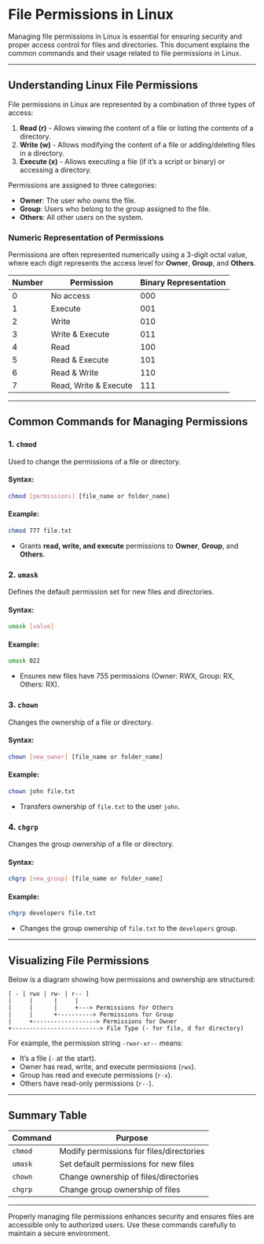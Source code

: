 # File Permissions in Linux

Managing file permissions in Linux is essential for ensuring security and proper access control for files and directories. This document explains the common commands and their usage related to file permissions in Linux.

---

## Understanding Linux File Permissions

File permissions in Linux are represented by a combination of three types of access:

1. **Read (r)** - Allows viewing the content of a file or listing the contents of a directory.
2. **Write (w)** - Allows modifying the content of a file or adding/deleting files in a directory.
3. **Execute (x)** - Allows executing a file (if it’s a script or binary) or accessing a directory.

Permissions are assigned to three categories:
- **Owner**: The user who owns the file.
- **Group**: Users who belong to the group assigned to the file.
- **Others**: All other users on the system.

### Numeric Representation of Permissions
Permissions are often represented numerically using a 3-digit octal value, where each digit represents the access level for **Owner**, **Group**, and **Others**.

| Number | Permission   | Binary Representation |
|--------|--------------|------------------------|
| 0      | No access    | 000                    |
| 1      | Execute      | 001                    |
| 2      | Write        | 010                    |
| 3      | Write & Execute | 011                  |
| 4      | Read         | 100                    |
| 5      | Read & Execute | 101                  |
| 6      | Read & Write | 110                    |
| 7      | Read, Write & Execute | 111          |

---

## Common Commands for Managing Permissions

### 1. `chmod`
Used to change the permissions of a file or directory.

#### Syntax:
```bash
chmod [permissions] [file_name or folder_name]
```

#### Example:
```bash
chmod 777 file.txt
```
- Grants **read, write, and execute** permissions to **Owner**, **Group**, and **Others**.

### 2. `umask`
Defines the default permission set for new files and directories.

#### Syntax:
```bash
umask [value]
```

#### Example:
```bash
umask 022
```
- Ensures new files have 755 permissions (Owner: RWX, Group: RX, Others: RX).

### 3. `chown`
Changes the ownership of a file or directory.

#### Syntax:
```bash
chown [new_owner] [file_name or folder_name]
```

#### Example:
```bash
chown john file.txt
```
- Transfers ownership of `file.txt` to the user `john`.

### 4. `chgrp`
Changes the group ownership of a file or directory.

#### Syntax:
```bash
chgrp [new_group] [file_name or folder_name]
```

#### Example:
```bash
chgrp developers file.txt
```
- Changes the group ownership of `file.txt` to the `developers` group.

---

## Visualizing File Permissions
Below is a diagram showing how permissions and ownership are structured:

```plaintext
[ - | rwx | rw- | r-- ]
|     |      |     |
|     |      |     +---> Permissions for Others
|     |      +----------> Permissions for Group
|     +------------------> Permissions for Owner
+-------------------------> File Type (- for file, d for directory)
```

For example, the permission string `-rwxr-xr--` means:
- It’s a file (`-` at the start).
- Owner has read, write, and execute permissions (`rwx`).
- Group has read and execute permissions (`r-x`).
- Others have read-only permissions (`r--`).

---

## Summary Table

| Command      | Purpose                              |
|--------------|--------------------------------------|
| `chmod`      | Modify permissions for files/directories |
| `umask`      | Set default permissions for new files |
| `chown`      | Change ownership of files/directories |
| `chgrp`      | Change group ownership of files      |

---

Properly managing file permissions enhances security and ensures files are accessible only to authorized users. Use these commands carefully to maintain a secure environment.

